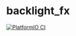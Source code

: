 # backlight_fx

[![PlatformIO CI](https://github.com/RootShell-coder/backlight_fx/actions/workflows/main.yml/badge.svg)](https://github.com/RootShell-coder/backlight_fx/actions/workflows/main.yml)
